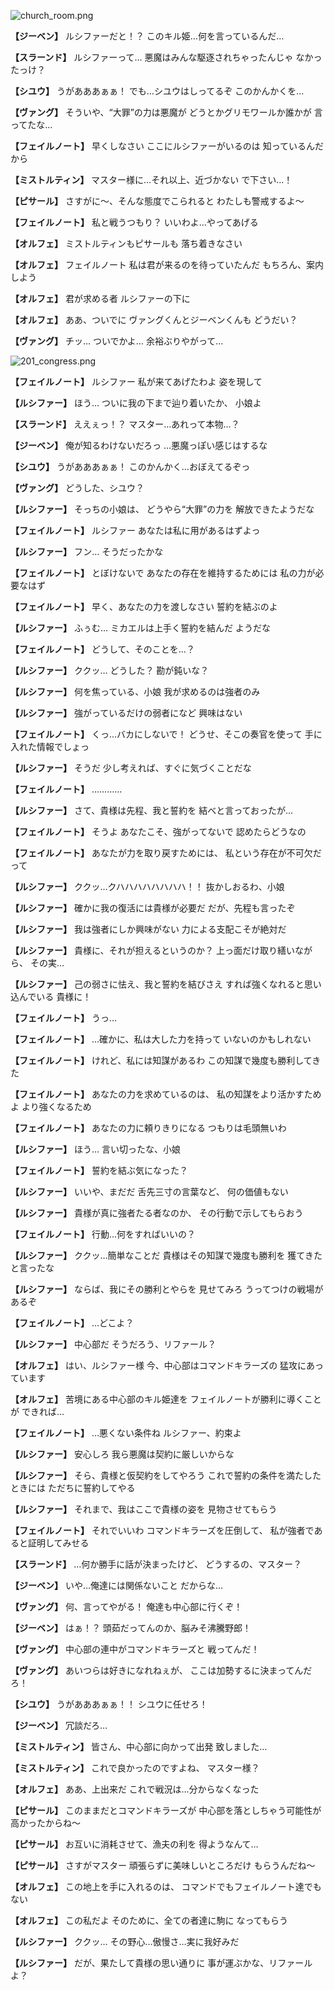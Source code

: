 
![church_room.png](../images/backgrounds/church_room.png)

**【ジーベン】**
ルシファーだと！？
このキル姫…何を言っているんだ…

**【スラーンド】**
ルシファーって…
悪魔はみんな駆逐されちゃったんじゃ
なかったっけ？

**【シユウ】**
うがあああぁぁ！
でも…シユウはしってるぞ
このかんかくを…

**【ヴァング】**
そういや、“大罪”の力は悪魔が
どうとかグリモワールか誰かが
言ってたな…

**【フェイルノート】**
早くしなさい
ここにルシファーがいるのは
知っているんだから

**【ミストルティン】**
マスター様に…それ以上、近づかない
で下さい…！

**【ピサール】**
さすがに～、そんな態度でこられると
わたしも警戒するよ～

**【フェイルノート】**
私と戦うつもり？
いいわよ…やってあげる

**【オルフェ】**
ミストルティンもピサールも
落ち着きなさい

**【オルフェ】**
フェイルノート
私は君が来るのを待っていたんだ
もちろん、案内しよう

**【オルフェ】**
君が求める者
ルシファーの下に

**【オルフェ】**
ああ、ついでに
ヴァングくんとジーベンくんも
どうだい？

**【ヴァング】**
チッ…
ついでかよ…
余裕ぶりやがって…

![201_congress.png](../images/backgrounds/201_congress.png)

**【フェイルノート】**
ルシファー
私が来てあげたわよ
姿を現して

**【ルシファー】**
ほう…
ついに我の下まで辿り着いたか、
小娘よ

**【スラーンド】**
ええぇっ！？
マスター…あれって本物…？

**【ジーベン】**
俺が知るわけないだろっ
…悪魔っぽい感じはするな

**【シユウ】**
うがあああぁぁ！
このかんかく…おぼえてるぞっ

**【ヴァング】**
どうした、シユウ？

**【ルシファー】**
そっちの小娘は、
どうやら“大罪”の力を
解放できたようだな

**【フェイルノート】**
ルシファー
あなたは私に用があるはずよっ

**【ルシファー】**
フン…
そうだったかな

**【フェイルノート】**
とぼけないで
あなたの存在を維持するためには
私の力が必要なはず

**【フェイルノート】**
早く、あなたの力を渡しなさい
誓約を結ぶのよ

**【ルシファー】**
ふぅむ…
ミカエルは上手く誓約を結んだ
ようだな

**【フェイルノート】**
どうして、そのことを…？

**【ルシファー】**
ククッ…
どうした？
勘が鈍いな？

**【ルシファー】**
何を焦っている、小娘
我が求めるのは強者のみ

**【ルシファー】**
強がっているだけの弱者になど
興味はない

**【フェイルノート】**
くっ…バカにしないで！
どうせ、そこの奏官を使って
手に入れた情報でしょっ

**【ルシファー】**
そうだ
少し考えれば、すぐに気づくことだな

**【フェイルノート】**
…………

**【ルシファー】**
さて、貴様は先程、我と誓約を
結べと言っておったが…

**【フェイルノート】**
そうよ
あなたこそ、強がってないで
認めたらどうなの

**【フェイルノート】**
あなたが力を取り戻すためには、
私という存在が不可欠だって

**【ルシファー】**
ククッ…クハハハハハハハハ！！
抜かしおるわ、小娘

**【ルシファー】**
確かに我の復活には貴様が必要だ
だが、先程も言ったぞ

**【ルシファー】**
我は強者にしか興味がない
力による支配こそが絶対だ

**【ルシファー】**
貴様に、それが担えるというのか？
上っ面だけ取り繕いながら、
その実…

**【ルシファー】**
己の弱さに怯え、我と誓約を結びさえ
すれば強くなれると思い込んでいる
貴様に！

**【フェイルノート】**
うっ…

**【フェイルノート】**
…確かに、私は大した力を持って
いないのかもしれない

**【フェイルノート】**
けれど、私には知謀があるわ
この知謀で幾度も勝利してきた

**【フェイルノート】**
あなたの力を求めているのは、
私の知謀をより活かすためよ
より強くなるため

**【フェイルノート】**
あなたの力に頼りきりになる
つもりは毛頭無いわ

**【ルシファー】**
ほう…
言い切ったな、小娘

**【フェイルノート】**
誓約を結ぶ気になった？

**【ルシファー】**
いいや、まだだ
舌先三寸の言葉など、
何の価値もない

**【ルシファー】**
貴様が真に強者たる者なのか、
その行動で示してもらおう

**【フェイルノート】**
行動…何をすればいいの？

**【ルシファー】**
ククッ…簡単なことだ
貴様はその知謀で幾度も勝利を
獲てきたと言ったな

**【ルシファー】**
ならば、我にその勝利とやらを
見せてみろ
うってつけの戦場があるぞ

**【フェイルノート】**
…どこよ？

**【ルシファー】**
中心部だ
そうだろう、リファール？

**【オルフェ】**
はい、ルシファー様
今、中心部はコマンドキラーズの
猛攻にあっています

**【オルフェ】**
苦境にある中心部のキル姫達を
フェイルノートが勝利に導くことが
できれば…

**【フェイルノート】**
…悪くない条件ね
ルシファー、約束よ

**【ルシファー】**
安心しろ
我ら悪魔は契約に厳しいからな

**【ルシファー】**
そら、貴様と仮契約をしてやろう
これで誓約の条件を満たしたときには
ただちに誓約してやる

**【ルシファー】**
それまで、我はここで貴様の姿を
見物させてもらう

**【フェイルノート】**
それでいいわ
コマンドキラーズを圧倒して、
私が強者であると証明してみせる

**【スラーンド】**
…何か勝手に話が決まったけど、
どうするの、マスター？

**【ジーベン】**
いや…俺達には関係ないこと
だからな…

**【ヴァング】**
何、言ってやがる！
俺達も中心部に行くぞ！

**【ジーベン】**
はぁ！？
頭茹だってんのか、脳みそ沸騰野郎！

**【ヴァング】**
中心部の連中がコマンドキラーズと
戦ってんだ！

**【ヴァング】**
あいつらは好きになれねぇが、
ここは加勢するに決まってんだろ！

**【シユウ】**
うがあああぁぁ！！
シユウに任せろ！

**【ジーベン】**
冗談だろ…

**【ミストルティン】**
皆さん、中心部に向かって出発
致しました…

**【ミストルティン】**
これで良かったのですよね、
マスター様？

**【オルフェ】**
ああ、上出来だ
これで戦況は…分からなくなった

**【ピサール】**
このままだとコマンドキラーズが
中心部を落としちゃう可能性が
高かったからね～

**【ピサール】**
お互いに消耗させて、漁夫の利を
得ようなんて…

**【ピサール】**
さすがマスター
頑張らずに美味しいところだけ
もらうんだね～

**【オルフェ】**
この地上を手に入れるのは、
コマンドでもフェイルノート達でも
ない

**【オルフェ】**
この私だよ
そのために、全ての者達に駒に
なってもらう

**【ルシファー】**
ククッ…
その野心…傲慢さ…実に我好みだ

**【ルシファー】**
だが、果たして貴様の思い通りに
事が運ぶかな、リファールよ？